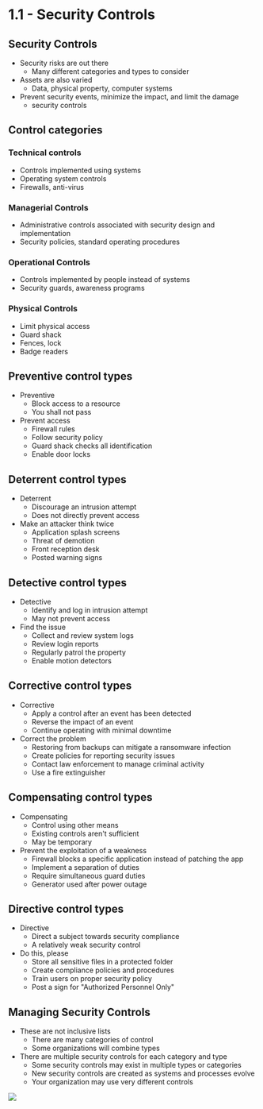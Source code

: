 # 1.1 - Security Controls
## Security Controls
- Security risks are out there
	- Many different categories and types to consider
- Assets are also varied
	- Data, physical property, computer systems
- Prevent security events, minimize the impact, and limit the damage
	- security controls
## Control categories
### Technical controls
- Controls implemented using systems
- Operating system controls
- Firewalls, anti-virus
### Managerial Controls
- Administrative controls associated with security design and implementation
- Security policies, standard operating procedures
### Operational Controls
- Controls implemented by people instead of systems
- Security guards, awareness programs
### Physical Controls
- Limit physical access
- Guard shack
- Fences, lock
- Badge readers
## Preventive control types
- Preventive
	- Block access to a resource
	- You shall not pass
- Prevent access
	- Firewall rules
	- Follow security policy
	- Guard shack checks all identification
	- Enable door locks
## Deterrent control types
- Deterrent
	- Discourage an intrusion attempt
	- Does not directly prevent access
- Make an attacker think twice
	- Application splash screens
	- Threat of demotion
	- Front reception desk
	- Posted warning signs
## Detective control types
- Detective
	- Identify and log in intrusion attempt
	- May not prevent access
- Find the issue
	- Collect and review system logs
	- Review login reports
	- Regularly patrol the property
	- Enable motion detectors
## Corrective control types
- Corrective
	- Apply a control after an event has been detected
	- Reverse the impact of an event
	- Continue operating with minimal downtime
- Correct the problem
	- Restoring from backups can mitigate a ransomware infection
	- Create policies for reporting security issues
	- Contact law enforcement to manage criminal activity
	- Use a fire extinguisher
## Compensating control types
- Compensating
	- Control using other means
	- Existing controls aren't sufficient
	- May be temporary
- Prevent the exploitation of a weakness
	- Firewall blocks a specific application instead of patching the app
	- Implement a separation of duties
	- Require simultaneous guard duties
	- Generator used after power outage
## Directive control types
- Directive
	- Direct a subject towards security compliance
	- A relatively weak security control
- Do this, please
	- Store all sensitive files in a protected folder
	- Create compliance policies and procedures
	- Train users on proper security policy
	- Post a sign for "Authorized Personnel Only"
## Managing Security Controls
- These are not inclusive lists
	- There are many categories of control
	- Some organizations will combine types
- There are multiple security controls for each category and type
	- Some security controls may exist in multiple types or categories
	- New security controls are created as systems and processes evolve
	- Your organization may use very different controls

![](Pasted%20image%2020240905114239.png)